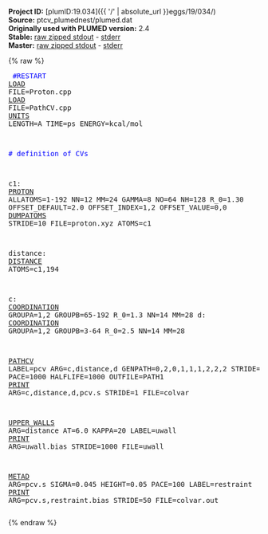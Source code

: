 **Project ID:** [plumID:19.034]({{ '/' | absolute_url }}eggs/19/034/)  
**Source:** ptcv_plumednest/plumed.dat  
**Originally used with PLUMED version:** 2.4  
**Stable:** [raw zipped stdout](plumed.dat.plumed.stdout.txt.zip) - [stderr](plumed.dat.plumed.stderr)  
**Master:** [raw zipped stdout](plumed.dat.plumed_master.stdout.txt.zip) - [stderr](plumed.dat.plumed_master.stderr)  

{% raw %}<pre>
<span style="color:blue">#RESTART</span>
<a href="https://plumed.github.io/doc-master/user-doc/html/_l_o_a_d.html">LOAD</a> FILE=Proton.cpp
<a href="https://plumed.github.io/doc-master/user-doc/html/_l_o_a_d.html">LOAD</a> FILE=PathCV.cpp
<a href="https://plumed.github.io/doc-master/user-doc/html/_u_n_i_t_s.html">UNITS</a> LENGTH=A TIME=ps ENERGY=kcal/mol

<span style="color:blue"># definition of CVs</span>

c1: <a href="https://plumed.github.io/doc-master/user-doc/html/_p_r_o_t_o_n.html">PROTON</a> ALLATOMS=1-192 NN=12 MM=24 GAMMA=8 NO=64 NH=128 R_0=1.30 OFFSET_DEFAULT=2.0 OFFSET_INDEX=1,2 OFFSET_VALUE=0,0 
<a href="https://plumed.github.io/doc-master/user-doc/html/_d_u_m_p_a_t_o_m_s.html">DUMPATOMS</a> STRIDE=10 FILE=proton.xyz ATOMS=c1 

distance: <a href="https://plumed.github.io/doc-master/user-doc/html/_d_i_s_t_a_n_c_e.html">DISTANCE</a> ATOMS=c1,194

c: <a href="https://plumed.github.io/doc-master/user-doc/html/_c_o_o_r_d_i_n_a_t_i_o_n.html">COORDINATION</a> GROUPA=1,2 GROUPB=65-192 R_0=1.3 NN=14 MM=28 
d: <a href="https://plumed.github.io/doc-master/user-doc/html/_c_o_o_r_d_i_n_a_t_i_o_n.html">COORDINATION</a> GROUPA=1,2 GROUPB=3-64 R_0=2.5 NN=14 MM=28 

<a href="https://plumed.github.io/doc-master/user-doc/html/_p_a_t_h_c_v.html">PATHCV</a> LABEL=pcv ARG=c,distance,d GENPATH=0,2,0,1,1,1,2,2,2  STRIDE=1000 PACE=1000 HALFLIFE=1000 OUTFILE=PATH1
<a href="https://plumed.github.io/doc-master/user-doc/html/_p_r_i_n_t.html">PRINT</a> ARG=c,distance,d,pcv.s STRIDE=1  FILE=colvar

<a href="https://plumed.github.io/doc-master/user-doc/html/_u_p_p_e_r__w_a_l_l_s.html">UPPER_WALLS</a> ARG=distance AT=6.0 KAPPA=20 LABEL=uwall
<a href="https://plumed.github.io/doc-master/user-doc/html/_p_r_i_n_t.html">PRINT</a> ARG=uwall.bias STRIDE=1000 FILE=uwall

<a href="https://plumed.github.io/doc-master/user-doc/html/_m_e_t_a_d.html">METAD</a> ARG=pcv.s SIGMA=0.045 HEIGHT=0.05 PACE=100 LABEL=restraint
<a href="https://plumed.github.io/doc-master/user-doc/html/_p_r_i_n_t.html">PRINT</a> ARG=pcv.s,restraint.bias STRIDE=50  FILE=colvar.out
</pre>{% endraw %}
